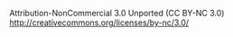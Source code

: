 Attribution-NonCommercial 3.0 Unported (CC BY-NC 3.0)
http://creativecommons.org/licenses/by-nc/3.0/
